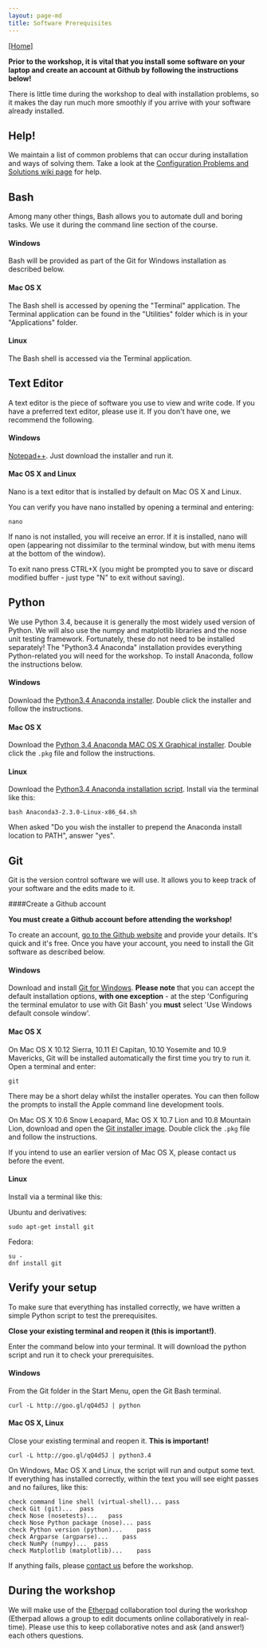 ```yaml
---
layout: page-md
title: Software Prerequisites
---
```


[[Home]](https://southampton-rsg.github.io/2017-08-01-southampton-swc/)

**Prior to the workshop, it is vital that you install some software on your laptop and create an account at Github by following the instructions below!**

There is little time during the workshop to deal with installation problems, so it makes the day run much more smoothly if you arrive with your software already installed.

## Help!

We maintain a list of common problems that can occur during installation and ways of solving them. Take a look at the [Configuration Problems and Solutions wiki page](https://github.com/swcarpentry/workshop-template/wiki/Configuration-Problems-and-Solutions) for help.

<!-- 
If you still have trouble, we will run a **Software Installation surgery from 13.00 PM until 16.00 PM** on ***Tuesday, August 30, 2016***. This will take place in room 3013 (Simon Hettrick's office), Building 32, Highfield campus. If you would like to come along to the surgery, [email us to arrange a time](mailto:rsg-info@soton.ac.uk). 
-->

## Bash

Among many other things, Bash allows you to automate dull and boring tasks. We use it during the command line section of the course.

#### Windows

Bash will be provided as part of the Git for Windows installation as described below.

#### Mac OS X

The Bash shell is accessed by opening the "Terminal" application. The Terminal application can be found in the "Utilities" folder which is in your "Applications" folder.

#### Linux

The Bash shell is accessed via the Terminal application.

## Text Editor

A text editor is the piece of software you use to view and write code. If you have a preferred text editor, please use it. If you don&#39;t have one, we recommend the following.

#### Windows

[Notepad++](https://notepad-plus-plus.org/download/). Just download the installer and run it.

#### Mac OS X and Linux

Nano is a text editor that is installed by default on Mac OS X and Linux.

You can verify you have nano installed by opening a terminal and entering:</p>

~~~ {.code}
nano
~~~

If nano is not installed, you will receive an error. If it is installed, nano will open (appearing not dissimilar to the terminal window, but with menu items at the bottom of the window).

To exit nano press CTRL+X (you might be prompted you to save or discard modified buffer - just type "N" to exit without saving).


## Python

We use Python 3.4, because it is generally the most widely used version of Python. We will also use the numpy and matplotlib libraries and the nose unit testing framework. Fortunately, these do not need to be installed separately! The "Python3.4 Anaconda" installation provides everything Python-related you will need for the workshop. To install Anaconda, follow the instructions below.

#### Windows

Download the [Python3.4 Anaconda installer](https://repo.continuum.io/archive/Anaconda3-2.3.0-Windows-x86_64.exe). Double click the installer and follow the instructions.

#### Mac OS X

Download the [Python 3.4 Anaconda MAC OS X Graphical installer](https://repo.continuum.io/archive/Anaconda3-2.3.0-MacOSX-x86_64.pkg). Double click the `.pkg` file and follow the instructions.

#### Linux

Download the [Python3.4 Anaconda installation script](https://repo.continuum.io/archive/Anaconda3-2.3.0-Linux-x86_64.sh). Install via the terminal like this:

~~~{.code}
bash Anaconda3-2.3.0-Linux-x86_64.sh
~~~

When asked "Do you wish the installer to prepend the Anaconda install location to PATH", answer "yes".

## Git

Git is the version control software we will use. It allows you to keep track of your software and the edits made to it.

####Create a Github account

**You  must create a Github account before attending the workshop!**

To create an account, [go to the Github website](https://github.com/join) and provide your details. It's quick and it's free. Once you have your account, you need to install the Git software as described below.

#### Windows

Download and install [Git for Windows](http://git-scm.com/download/win). **Please note** that you can accept the default installation options, **with one exception** - at the step 'Configuring the terminal emulator to use with Git Bash' you **must** select 'Use Windows default console window'.

#### Mac OS X

On Mac OS X 10.12 Sierra, 10.11 El Capitan, 10.10 Yosemite and 10.9 Mavericks, Git will be installed automatically the first time you try to run it.  Open a terminal and enter:

~~~ {.code}
git
~~~

There may be a short delay whilst the installer operates. You can then follow the prompts to install the Apple command line development tools.

On Mac OS X 10.6 Snow Leoapard, Mac OS X 10.7 Lion and 10.8 Mountain Lion, download and open the [Git installer image](http://downloads.sourceforge.net/project/git-osx-installer/git-2.3.5-intel-universal-snow-leopard.dmg?r=http%3A%2F%2Fsourceforge.net%2Fprojects%2Fgit-osx-installer%2Ffiles%2F&ts=1441637770&use_mirror=kent). Double click the `.pkg` file and follow the instructions.

If you intend to use an earlier version of Mac OS X, please contact us before the event.

#### Linux

Install via a terminal like this:

Ubuntu and derivatives:

~~~ {.code}
sudo apt-get install git
~~~

Fedora:

~~~ {.code}
su -
dnf install git
~~~

## Verify your setup

To make sure that everything has installed correctly, we have written a simple Python script to test the prerequisites.

**Close your existing terminal and reopen it (this is important!)**.

Enter the command below into your terminal. It will download the python script and run it to check your prerequisites. 

#### Windows

From the Git folder in the Start Menu, open the Git Bash terminal.

~~~ {.code}
curl -L http://goo.gl/qQ4d5J | python
~~~

#### Mac OS X, Linux

Close your existing terminal and reopen it.  **This is important!**

~~~ {.code}
curl -L http://goo.gl/qQ4d5J | python3.4
~~~


On Windows, Mac OS X and Linux, the script will run and output some text. If everything has installed correctly, within the text you will see eight passes and no failures, like this:

~~~ {.code}
check command line shell (virtual-shell)...	pass
check Git (git)...	pass
check Nose (nosetests)...	pass
check Nose Python package (nose)...	pass
check Python version (python)...	pass
check Argparse (argparse)...	pass
check NumPy (numpy)...	pass
check Matplotlib (matplotlib)...	pass
~~~

If anything fails, please [contact us](mailto:rsg-info@soton.ac.uk) before the workshop.

## During the workshop

We will make use of the [Etherpad](https://public.etherpad-mozilla.org/p/SWC-Soton-August2017) collaboration tool during the workshop (Etherpad allows a group to edit documents online collaboratively in real-time). Please use this to keep collaborative notes and ask (and answer!) each others questions.
